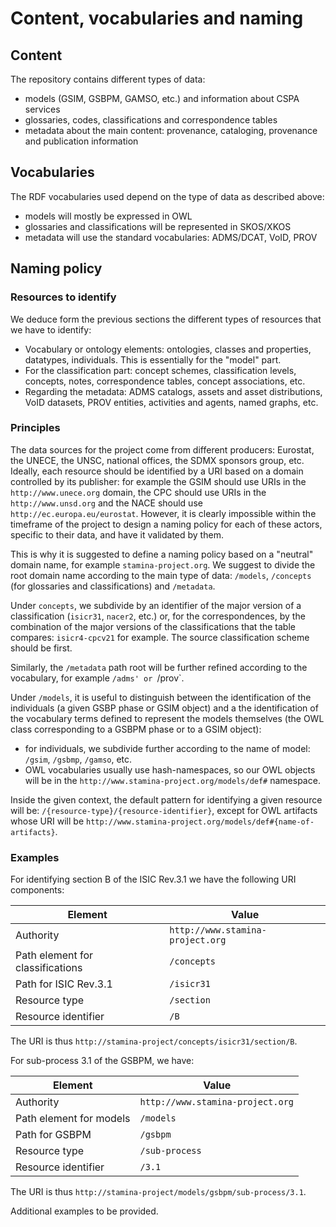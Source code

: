 # Content, vocabularies and naming

## Content

The repository contains different types of data:
* models (GSIM, GSBPM, GAMSO, etc.) and information about CSPA services
* glossaries, codes, classifications and correspondence tables
* metadata about the main content: provenance, cataloging, provenance and publication information

## Vocabularies

The RDF vocabularies used depend on the type of data as described above:
* models will mostly be expressed in OWL
* glossaries and classifications will be represented in SKOS/XKOS
* metadata will use the standard vocabularies: ADMS/DCAT, VoID, PROV

## Naming policy

### Resources to identify

We deduce form the previous sections the different types of resources that we have to identify:
* Vocabulary or ontology elements: ontologies, classes and properties, datatypes, individuals. This is essentially for the "model" part.
* For the classification part: concept schemes, classification levels, concepts, notes, correspondence tables, concept associations, etc.
* Regarding the metadata: ADMS catalogs, assets and asset distributions, VoID datasets, PROV entities, activities and agents, named graphs, etc.

### Principles

The data sources for the project come from different producers: Eurostat, the UNECE, the UNSC, national offices, the SDMX sponsors group, etc. Ideally, each resource should be identified by a URI based on a domain controlled by its publisher: for example the GSIM should use URIs in the `http://www.unece.org` domain, the CPC should use URIs in the `http://www.unsd.org` and the NACE should use `http://ec.europa.eu/eurostat`. However, it is clearly impossible within the timeframe of the project to design a naming policy for each of these actors, specific to their data, and have it validated by them.

This is why it is suggested to define a naming policy based on a "neutral" domain name, for example `stamina-project.org`. We suggest to divide the root domain name according to the main type of data: `/models`, `/concepts` (for glossaries and classifications) and `/metadata`.

Under `concepts`, we subdivide by an identifier of the major version of a classification (`isicr31`, `nacer2`, etc.) or, for the correspondences, by the combination of the major versions of the classifications that the table compares: `isicr4-cpcv21` for example. The source classification scheme should be first.

Similarly, the `/metadata` path root will be further refined according to the vocabulary, for example `/adms' or `/prov`.

Under `/models`, it is useful to distinguish between the identification of the individuals (a given GSBP phase or GSIM object) and a the identification of the vocabulary terms defined to represent the models themselves (the OWL class corresponding to a GSBPM phase or to a GSIM object):
* for individuals, we subdivide further according to the name of model: `/gsim`, `/gsbmp`, `/gamso`, etc.
* OWL vocabularies usually use hash-namespaces, so our OWL objects will be in the `http://www.stamina-project.org/models/def#` namespace.

Inside the given context, the default pattern for identifying a given resource will be: `/{resource-type}/{resource-identifier}`, except for OWL artifacts whose URI will be `http://www.stamina-project.org/models/def#{name-of-artifacts}`.

### Examples

For identifying section B of the ISIC Rev.3.1 we have the following URI components:

| Element | Value |
|----|----|
| Authority   | `http://www.stamina-project.org` |
| Path element for classifications   | `/concepts` |
| Path for ISIC Rev.3.1   | `/isicr31` |
| Resource type   | `/section` |
| Resource identifier   | `/B` |

The URI is thus `http://stamina-project/concepts/isicr31/section/B`.

For sub-process 3.1 of the GSBPM, we have:

| Element | Value |
|----|----|
| Authority   | `http://www.stamina-project.org` |
| Path element for models   | `/models` |
| Path for GSBPM   | `/gsbpm` |
| Resource type   | `/sub-process` |
| Resource identifier   | `/3.1` |

The URI is thus `http://stamina-project/models/gsbpm/sub-process/3.1`.

Additional examples to be provided.
